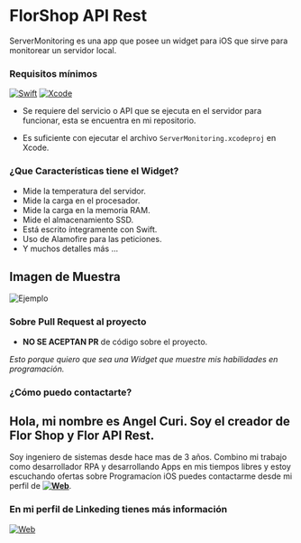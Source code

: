 # FlorShop API Rest

ServerMonitoring es una app que posee un widget para iOS que sirve para monitorear un servidor local.

### Requisitos mínimos
[![Swift](https://img.shields.io/badge/Swift-5.9-orange.svg?longCache=true&style=popout-square)](https://swift.org)
[![Xcode](https://img.shields.io/badge/Xcode-12.5-blue.svg?longCache=true&style=popout-square)](https://developer.apple.com/xcode)
* Se requiere del servicio o API que se ejecuta en el servidor para funcionar, esta se encuentra en mi repositorio.

* Es suficiente con ejecutar el archivo `ServerMonitoring.xcodeproj` en Xcode.

### ¿Que Características tiene el Widget?
* Mide la temperatura del servidor.
* Mide la carga en el procesador.
* Mide la carga en la memoria RAM.
* Mide el almacenamiento SSD.
* Está escrito íntegramente con Swift.
* Uso de Alamofire para las peticiones.
* Y muchos detalles más ...

## Imagen de Muestra

![Ejemplo](Captura.png)

### Sobre Pull Request al proyecto

* **NO SE ACEPTAN PR** de código sobre el proyecto.

*Esto porque quiero que sea una Widget que muestre mis habilidades en programación.*

### ¿Cómo puedo contactarte?

## Hola, mi nombre es Angel Curi. Soy el creador de Flor Shop y Flor API Rest.

Soy ingeniero de sistemas desde hace mas de 3 años. Combino mi trabajo como desarrollador RPA y desarrollando Apps en mis tiempos libres y estoy escuchando ofertas sobre Programacíon iOS puedes contactarme desde mi perfil de **[![Web](https://img.shields.io/badge/Linkeding-blue?logo=Linkeding)](https://www.linkedin.com/in/angel-curi-laurente-408b13177/)**.

### En mi perfil de Linkeding tienes más información

[![Web](https://img.shields.io/badge/Linkeding-blue?logo=Linkeding)](https://www.linkedin.com/in/angel-curi-laurente-408b13177/)
